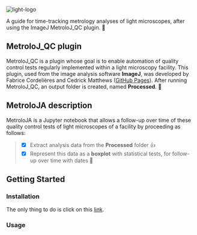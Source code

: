 <picture>
 <source media="(prefers-color-scheme: dark)" srcset="https://github.com/CSaint-Hilaire/MetroloJA/blob/main/images/MetroloJA_logo_black.png">
 <img alt="light-logo" src="https://github.com/CSaint-Hilaire/MetroloJA/blob/main/images/MetroloJA_logo_white.png">
</picture>

A guide for time-tracking metrology analyses of light microscopes, after using the ImageJ MetroloJ_QC plugin. :tada:

## MetroloJ_QC plugin
MetroloJ_QC is a plugin whose goal is to enable automation of quality control tests regularly implemented within a light microscopy facility. This plugin, used from the image analysis software **ImageJ**, was developed by Fabrice Cordelières and Cedrick Matthews ([GitHub Pages](https://github.com/MontpellierRessourcesImagerie/MetroloJ_QC)). After running MetroloJ_QC, an output folder is created, named **Processed**. &#x1F4D7; 

## MetroloJA description
MetroloJA is a Jupyter notebook that allows a follow-up over time of these quality control tests of light microscopes of a facility by proceeding as follows: 
 > - [x] Extract analysis data from the **Processed** folder :+1:
 > - [x] Represent this data as a **boxplot** with statistical tests, for follow-up over time with dates :tada:

## Getting Started
### Installation
The only thing to do is click on this [link](https://mybinder.org/v2/gh/CSaint-Hilaire/MetroloJA/HEAD?urlpath=%2Fvoila%2Frender%2Fmetroloj_analyze.ipynb). 
### Usage
